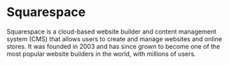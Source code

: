 # Squarespace

Squarespace is a cloud-based website builder and content management system (CMS) that allows users to create and manage websites and online stores. It was founded in 2003 and has since grown to become one of the most popular website builders in the world, with millions of users.
